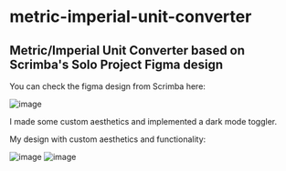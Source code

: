 # metric-imperial-unit-converter

## Metric/Imperial Unit Converter based on Scrimba's Solo Project Figma design

You can check the figma design from Scrimba here:

![image](https://user-images.githubusercontent.com/89363727/168889858-bee1816e-87ad-44eb-9462-6d43e33cb112.png)

I made some custom aesthetics and implemented a dark mode toggler.

My design with custom aesthetics and functionality:

![image](https://user-images.githubusercontent.com/89363727/168937318-6e2655f3-2e6c-411e-98ae-ca53043b217a.png)
![image](https://user-images.githubusercontent.com/89363727/168937325-3b831c74-8c58-4578-bb65-07a76c2f17bd.png)
